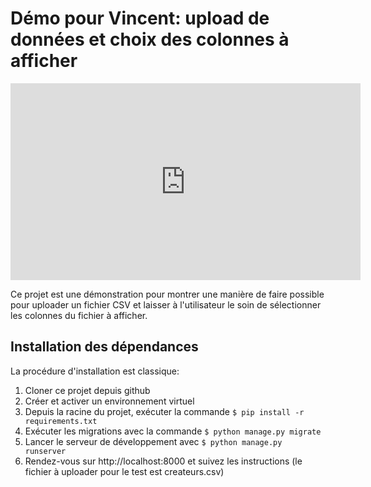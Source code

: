 # Démo pour Vincent: upload de données et choix des colonnes à afficher

<iframe width="560" height="315" src="https://www.youtube.com/embed/mycMVp-ggTE" title="YouTube video player" frameborder="0" allow="accelerometer; autoplay; clipboard-write; encrypted-media; gyroscope; picture-in-picture" allowfullscreen></iframe>

Ce projet est une démonstration pour montrer une manière de faire possible pour uploader un fichier
CSV et laisser à l'utilisateur le soin de sélectionner les colonnes du fichier à afficher.

## Installation des dépendances

La procédure d'installation est classique:

1. Cloner ce projet depuis github
2. Créer et activer un environnement virtuel
3. Depuis la racine du projet, exécuter la commande `$ pip install -r requirements.txt`
4. Exécuter les migrations avec la commande `$ python manage.py migrate`
5. Lancer le serveur de développement avec `$ python manage.py runserver`
6. Rendez-vous sur http://localhost:8000 et suivez les instructions (le fichier à uploader pour le test est createurs.csv)
